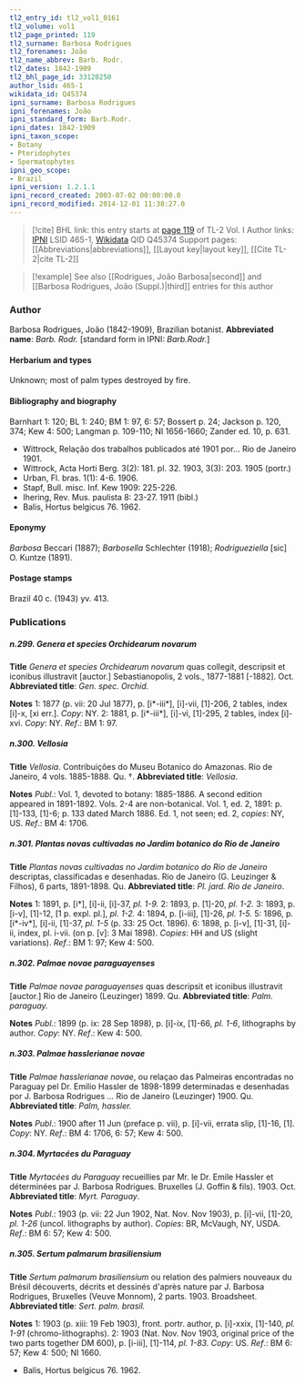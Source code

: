 ```yaml
---
tl2_entry_id: tl2_vol1_0161
tl2_volume: vol1
tl2_page_printed: 119
tl2_surname: Barbosa Rodrigues
tl2_forenames: João
tl2_name_abbrev: Barb. Rodr.
tl2_dates: 1842-1909
tl2_bhl_page_id: 33120250
author_lsid: 465-1
wikidata_id: Q45374
ipni_surname: Barbosa Rodrigues
ipni_forenames: João
ipni_standard_form: Barb.Rodr.
ipni_dates: 1842-1909
ipni_taxon_scope: 
- Botany
- Pteridophytes
- Spermatophytes
ipni_geo_scope: 
- Brazil
ipni_version: 1.2.1.1
ipni_record_created: 2003-07-02 00:00:00.0
ipni_record_modified: 2014-12-01 11:38:27.0
---
```


> [!cite] BHL link: this entry starts at [page 119](https://www.biodiversitylibrary.org/page/33120250) of TL-2 Vol. I
> Author links: [IPNI](https://www.ipni.org/a/465-1) LSID 465-1, [Wikidata](https://www.wikidata.org/wiki/Q45374) QID Q45374
> Support pages: [[Abbreviations|abbreviations]], [[Layout key|layout key]], [[Cite TL-2|cite TL-2]]

> [!example] See also [[Rodrigues, João Barbosa|second]] and [[Barbosa Rodrigues, João (Suppl.)|third]] entries for this author

### Author

Barbosa Rodrigues, João (1842-1909), Brazilian botanist. 
**Abbreviated name**: *Barb. Rodr.* \[standard form in IPNI: *Barb.Rodr.*\]

#### Herbarium and types

Unknown; most of palm types destroyed by fire.

#### Bibliography and biography

Barnhart 1: 120; BL 1: 240; BM 1: 97, 6: 57; Bossert p. 24; Jackson p. 120, 374; Kew 4: 500; Langman p. 109-110; NI 1656-1660; Zander ed. 10, p. 631.
- Wittrock, Relação dos trabalhos publicados até 1901 por... Rio de Janeiro 1901.
- Wittrock, Acta Horti Berg. 3(2): 181. pl. 32. 1903, 3(3): 203. 1905 (portr.)
- Urban, Fl. bras. 1(1): 4-6. 1906.
- Stapf, Bull. misc. Inf. Kew 1909: 225-226.
- Ihering, Rev. Mus. paulista 8: 23-27. 1911 (bibl.)
- Balis, Hortus belgicus 76. 1962.

#### Eponymy

*Barbosa* Beccari (1887); *Barbosella* Schlechter (1918); *Rodrigueziella* \[sic\] O. Kuntze (1891).

#### Postage stamps

Brazil 40 c. (1943) yv. 413.

### Publications

##### n.299. Genera et species Orchidearum novarum

**Title**
*Genera et species Orchidearum novarum* quas collegit, descripsit et iconibus illustravit \[auctor.\] Sebastianopolis, 2 vols., 1877-1881 \[-1882\]. Oct.
**Abbreviated title**: *Gen. spec. Orchid.*

**Notes**
1: 1877 (p. vii: 20 Jul 1877), p. \[i\*-iii\*\], \[i\]-vii, \[1\]-206, 2 tables, index \[i\]-x, \[xi err.\].
*Copy*: NY.
2: 1881, p. \[i\*-iii\*\], \[i\]-vi, \[1\]-295, 2 tables, index \[i\]-xvi. *Copy*: NY.
*Ref*.: BM 1: 97.

##### n.300. Vellosia

**Title**
*Vellosia*. Contribuiçôes do Museu Botanico do Amazonas. Rio de Janeiro, 4 vols. 1885-1888. Qu. †.
**Abbreviated title**: *Vellosia*.

**Notes**
*Publ*.: Vol. 1, devoted to botany: 1885-1886. A second edition appeared in 1891-1892. Vols. 2-4 are non-botanical. Vol. 1, ed. 2, 1891: p. \[1\]-133, \[1\]-6; p. 133 dated March 1886. Ed. 1, not seen; ed. 2, *copies*: NY, US.
*Ref*.: BM 4: 1706.

##### n.301. Plantas novas cultivadas no Jardim botanico do Rio de Janeiro

**Title**
*Plantas novas cultivadas no Jardim botanico do Rio de Janeiro* descriptas, classificadas e desenhadas. Rio de Janeiro (G. Leuzinger & Filhos), 6 parts, 1891-1898. Qu.
**Abbreviated title**: *Pl. jard. Rio de Janeiro*.

**Notes**
1: 1891, p. \[i\*\], \[i\]-ii, \[i\]-37, *pl. 1-9.*
2: 1893, p. \[1\]-20, *pl. 1-2.*
3: 1893, p. \[i-v\], \[1\]-12, \[1 p. expl. pl.\], *pl. 1-2.*
4: 1894, p. \[i-iii\], \[1\]-26, *pl. 1-5.*
5: 1896, p. \[i\*-iv\*\], \[i\]-ii, \[1\]-37, *pl. 1-5* (p. 33: 25 Oct. 1896).
6: 1898, p. \[i-v\], \[1\]-31, \[i\]-ii, index, pl. i-vii. (on p. \[v\]: 3 Mai 1898).
*Copies*: HH and US (slight variations).
*Ref*.: BM 1: 97; Kew 4: 500.

##### n.302. Palmae novae paraguayenses

**Title**
*Palmae novae paraguayenses* quas descripsit et iconibus illustravit \[auctor.\] Rio de Janeiro (Leuzinger) 1899. Qu.
**Abbreviated title**: *Palm. paraguay.*

**Notes**
*Publ*.: 1899 (p. ix: 28 Sep 1898), p. \[i\]-ix, \[1\]-66, *pl. 1-6*, lithographs by author. *Copy*: NY.
*Ref*.: Kew 4: 500.

##### n.303. Palmae hasslerianae novae

**Title**
*Palmae hasslerianae novae*, ou relaçao das Palmeiras encontradas no Paraguay pel Dr. Emilio Hassler de 1898-1899 determinadas e desenhadas por J. Barbosa Rodrigues ... Rio de Janeiro (Leuzinger) 1900. Qu.
**Abbreviated title**: *Palm, hassler.*

**Notes**
*Publ*.: 1900 after 11 Jun (preface p. vii), p. \[i\]-vii, errata slip, \[1\]-16, \[1\]. *Copy*: NY.
*Ref*.: BM 4: 1706, 6: 57; Kew 4: 500.

##### n.304. Myrtacées du Paraguay

**Title**
*Myrtacées du Paraguay* recueillies par Mr. le Dr. Emile Hassler et déterminées par J. Barbosa Rodrigues. Bruxelles (J. Goffin & fils). 1903. Oct.
**Abbreviated title**: *Myrt. Paraguay*.

**Notes**
*Publ*.: 1903 (p. vii: 22 Jun 1902, Nat. Nov. Nov 1903), p. \[i\]-vii, \[1\]-20, *pl. 1-26* (uncol. lithographs by author). *Copies*: BR, McVaugh, NY, USDA.
*Ref*.: BM 6: 57; Kew 4: 500.

##### n.305. Sertum palmarum brasiliensium

**Title**
*Sertum palmarum brasiliensium* ou relation des palmiers nouveaux du Brésil découverts, décrits et dessinés d'après nature par J. Barbosa Rodrigues, Bruxelles (Veuve Monnom), 2 parts. 1903. Broadsheet.
**Abbreviated title**: *Sert. palm. brasil.*

**Notes**
1: 1903 (p. xiii: 19 Feb 1903), front. portr. author, p. \[i\]-xxix, \[1\]-140, *pl. 1-91* (chromo-lithographs).
2: 1903 (Nat. Nov. Nov 1903, original price of the two parts together DM 600), p. \[i-iii\], \[1\]-114, *pl. 1-83. Copy*: US.
*Ref*.: BM 6: 57; Kew 4: 500; NI 1660.
- Balis, Hortus belgicus 76. 1962.

